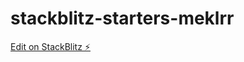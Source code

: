 # stackblitz-starters-meklrr

[Edit on StackBlitz ⚡️](https://stackblitz.com/edit/stackblitz-starters-meklrr)